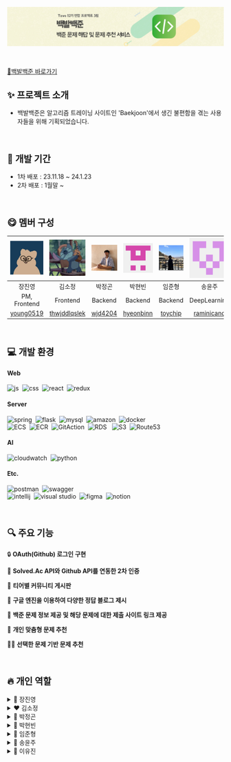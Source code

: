 ![poster](/profile/img/백발백준로고.png)

<br>

[📌백발백준 바로가기](https://100shot.net)
<br>

## ✨ 프로젝트 소개 

- 백발백준은 알고리즘 트레이닝 사이트인 'Baekjoon'에서 생긴 불편함을 겪는 사용자들을 위해 기획되었습니다.
<br>

## 📆 개발 기간
* 1차 배포 : 23.11.18 ~ 24.1.23
* 2차 배포 : 1월말 ~
<br>

## 😋 멤버 구성

| ![장진영](/profile/img//깃허브_장진영.png)  | ![스티치](/profile/img/스티치11.jpg)|![박정곤](/profile/img/깃허브_박정곤2.png)| ![박현빈](/profile/img/깃허브_박현빈.png)  | ![임준형](/profile/img/깃허브_임준형.png)   |  ![송윤주](/profile/img/깃허브_송윤주.png) |  ![이유진](/profile/img/깃허브_이유진.png) |
|:---:|:---:|:---:|:---:|:---:|:---:|:---:|
| 장진영  |  김소정  | 박정곤   | 박현빈  | 임준형   | 송윤주  | 이유진  |
| PM, Frontend   |  Frontend  |  Backend | Backend  | Backend  | DeepLearning  | DeepLearning  |
| [young0519](https://github.com/young0519)  | [thwjddlqslek](https://github.com/thwjddlqslek)  | [wjd4204](https://github.com/wjd4204)  |  [hyeonbinn](https://github.com/hyeonbinn) | [toychip](https://github.com/toychip)  | [raminicano ](https://github.com/raminicano )  | [jeniurs ](https://github.com/jeniurs )  |


<br>

## 💻 개발 환경
#### Web
![js](https://img.shields.io/badge/JavaScript-F7DF1E?style=for-the-badge&logo=JavaScript&logoColor=white)&nbsp; ![css](https://img.shields.io/badge/CSS-239120?&style=for-the-badge&logo=css3&logoColor=white) &nbsp;![react](https://img.shields.io/badge/React-20232A?style=for-the-badge&logo=react&logoColor=61DAFB)&nbsp; ![redux](https://img.shields.io/badge/Redux-593D88?style=for-the-badge&logo=redux&logoColor=white)

#### Server
![spring](https://img.shields.io/badge/Spring-6DB33F?style=for-the-badge&logo=spring&logoColor=white)&nbsp; ![flask](https://img.shields.io/badge/Flask-000000?style=for-the-badge&logo=flask&logoColor=white)&nbsp; ![mysql](https://img.shields.io/badge/MySQL-00000F?style=for-the-badge&logo=mysql&logoColor=white) &nbsp;![amazon](https://img.shields.io/badge/Amazon_AWS-232F3E?style=for-the-badge&logo=amazon-aws&logoColor=white) &nbsp;![docker](https://img.shields.io/badge/docker-%230db7ed.svg?style=for-the-badge&logo=docker&logoColor=white) <br>
![ECS](https://img.shields.io/badge/ECS-FF4500.svg?style=for-the-badge&logo=ECS&logoColor=white)&nbsp; ![ECR](https://img.shields.io/badge/ECR-F58025.svg?style=for-the-badge&logo=ECS&logoColor=white)&nbsp; ![GitAction](https://img.shields.io/badge/GitAction-000000.svg?style=for-the-badge&logo=ECS&logoColor=white)&nbsp; ![RDS](https://img.shields.io/badge/RDS-0058CC.svg?style=for-the-badge&logo=ECS&logoColor=white) &nbsp; ![S3](https://img.shields.io/badge/S3-BD081C.svg?style=for-the-badge&logo=ECS&logoColor=white)&nbsp; ![Route53](https://img.shields.io/badge/Route53-593D88.svg?style=for-the-badge&logo=ECS&logoColor=white) 


#### AI

![cloudwatch](https://img.shields.io/badge/Amazon%20CloudWatch-FF4F8B?style=for-the-badge&logo=Amazon%20CloudWatch&logoColor=white) &nbsp;![python](https://img.shields.io/badge/Python-14354C?style=for-the-badge&logo=python&logoColor=white)

#### Etc.
![postman](https://img.shields.io/badge/Postman-FF6C37?style=for-the-badge&logo=postman&logoColor=white)&nbsp; ![swagger](https://img.shields.io/badge/-Swagger-%23Clojure?style=for-the-badge&logo=swagger&logoColor=white) <br>
![intellij](https://img.shields.io/badge/IntelliJ_IDEA-000000.svg?style=for-the-badge&logo=intellij-idea&logoColor=white)&nbsp; ![visual studio](https://img.shields.io/badge/Visual_Studio-5C2D91?style=for-the-badge&logo=visual%20studio&logoColor=white)&nbsp; ![figma](https://img.shields.io/badge/Figma-F24E1E?style=for-the-badge&logo=figma&logoColor=white) &nbsp;![notion](https://img.shields.io/badge/Notion-000000?style=for-the-badge&logo=notion&logoColor=white)

<br>

## 🔍 주요 기능
🔒 **OAuth(Github) 로그인 구현**

🚧 **Solved.Ac API와 Github API를 연동한 2차 인증**

💭 **티어별 커뮤니티 게시판**

📝 **구글 엔진을 이용하여 다양한 정답 블로그 제시**

🚩 **백준 문제 정보 제공 및 해당 문제에 대한 제출 사이트 링크 제공**

🙋 **개인 맞춤형 문제 추천**

🙋‍♀️ **선택한 문제 기반 문제 추천**

<br>

## 🔥 개인 역할

<details>
<summary>🩷 장진영</summary>
<div markdown="1">       
1. Main Page 구현 <br>
2. 2차 인증 로직 작성 <br>
3. Solution Page 구현 <br>
4. Recommend Page 구현

</div>
</details>

<details>
<summary>❤️ 김소정</summary>
<div markdown="1">       
1. Community Page 구현 <br>
2. Compile Page 구현 <br>
</div>
</details>

<details>
<summary>🧡 박정곤</summary>
<div markdown="1">       
1. 개발 초기 환경 세팅 <br>
2. 해답이 필요한 문제에 대해 해답 블로그 리스트 제시 <br>
3. ‘AWS Lamda’를 호출하여 모델을 실행하여 2가지 종류의 추천 문제 리스트 제시 <br>
4. Solved.ac API를 이용한 문제 데이터 저장과 백준 유저 정보 스크래핑

</div>
</details>

<details>
<summary>💛 박현빈</summary>
<div markdown="1">       
1. 티어별 게시판 및 댓글 구현 <br>
2. 백준 문제 정보 스크래핑 <br>
3. Python Flask와 Spring Boot를 REST API로 연동해 백준 사이트에 자동 코드 제출 <br>
4. 컴파일링 및 채점 기능 구현

</div>
</details>

<details>
<summary>💚 임준형</summary>
<div markdown="1">       
1. 개발 초기 환경 세팅 <br>
2. AWS ECS 무중단 CI/CD 배포 <br>
3. S3, RDS 배포 <br>
4. OAuth(Github) 로그인 구현 및 Security 설정 <br>
5. SolvedAcApi와 Github Api를 연동한 2차 인증 <br>
6. 티어별 게시판 및 댓글 구현
</div>
</details>

<details>
<summary>💙 송윤주</summary>
<div markdown="1">       
1. 사용자의 경험을 기반으로 하여 같은 티어의 사용자들이 많이 푼 문제들을 추천하는 모델

</div>
</details>

<details>
<summary>💜 이유진</summary>
<div markdown="1">       
1. 입력한 문제를 기반으로 하여 동일한 알고리즘 유형을 가진 문제들을 추천하는 모델

</div>
</details>

